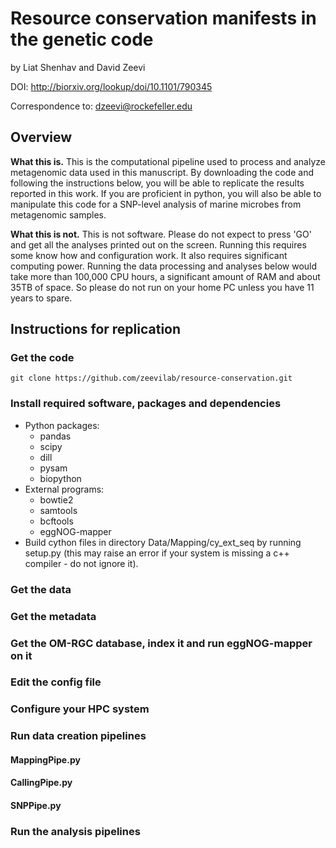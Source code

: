 # Resource conservation manifests in the genetic code
by Liat Shenhav and David Zeevi

DOI: http://biorxiv.org/lookup/doi/10.1101/790345

Correspondence to: dzeevi@rockefeller.edu

## Overview

**What this is.** This is the computational pipeline used to process and analyze metagenomic data used in this manuscript. By downloading the code and following the instructions below, you will be able to replicate the results reported in this work. If you are proficient in python, you will also be able to manipulate this code for a SNP-level analysis of marine microbes from metagenomic samples. 

**What this is not.** This is not software. Please do not expect to press 'GO' and get all the analyses printed out on the screen. Running this requires some know how and configuration work. It also requires significant computing power. Running the data processing and analyses below would take more than 100,000 CPU hours, a significant amount of RAM and about 35TB of space. So please do not run on your home PC unless you have 11 years to spare.


## Instructions for replication
### Get the code
`git clone https://github.com/zeevilab/resource-conservation.git` 

### Install required software, packages and dependencies
* Python packages: 
	* pandas
	* scipy
	* dill
	* pysam
	* biopython 
* External programs: 
	* bowtie2
	* samtools
	* bcftools
	* eggNOG-mapper
* Build cython files in directory Data/Mapping/cy_ext_seq by running setup.py (this may raise an error if your system is missing a c++ compiler - do not ignore it). 

### Get the data


### Get the metadata


### Get the OM-RGC database, index it and run eggNOG-mapper on it


### Edit the config file



### Configure your HPC system



### Run data creation pipelines
#### MappingPipe.py
#### CallingPipe.py
#### SNPPipe.py



### Run the analysis pipelines

